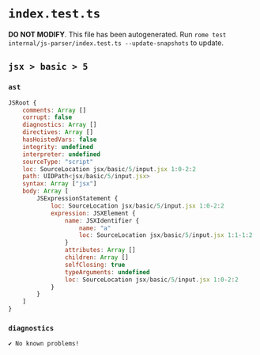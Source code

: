 # `index.test.ts`

**DO NOT MODIFY**. This file has been autogenerated. Run `rome test internal/js-parser/index.test.ts --update-snapshots` to update.

## `jsx > basic > 5`

### `ast`

```javascript
JSRoot {
	comments: Array []
	corrupt: false
	diagnostics: Array []
	directives: Array []
	hasHoistedVars: false
	integrity: undefined
	interpreter: undefined
	sourceType: "script"
	loc: SourceLocation jsx/basic/5/input.jsx 1:0-2:2
	path: UIDPath<jsx/basic/5/input.jsx>
	syntax: Array ["jsx"]
	body: Array [
		JSExpressionStatement {
			loc: SourceLocation jsx/basic/5/input.jsx 1:0-2:2
			expression: JSXElement {
				name: JSXIdentifier {
					name: "a"
					loc: SourceLocation jsx/basic/5/input.jsx 1:1-1:2
				}
				attributes: Array []
				children: Array []
				selfClosing: true
				typeArguments: undefined
				loc: SourceLocation jsx/basic/5/input.jsx 1:0-2:2
			}
		}
	]
}
```

### `diagnostics`

```
✔ No known problems!

```
